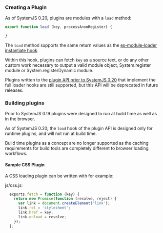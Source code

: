 ### Creating a Plugin

As of SystemJS 0.20, plugins are modules with a `load` method:

```javascript
export function load (key, processAnonRegister) {

}
```

The `load` method supports the same return values as the [es-module-loader instantiate hook](https://github.com/ModuleLoader/es-module-loader#instantiate-hook).

Within this hook, plugins can fetch `key` as a source text, or do any other custom work necessary to output a valid module object, System.register module
or System.registerDynamic module.

Plugins written to the [plugin API prior to SystemJS 0.20](https://github.com/systemjs/systemjs/blob/0.19.41/docs/creating-plugins.md) that implement the full loader hooks are still supported, but this API will be deprecated in future releases.

### Building plugins

Prior to SystemJS 0.19 plugins were designed to run at build time as well as in the browser.

As of SystemJS 0.20, the `load` hook of the plugin API is designed only for runtime plugins, and will not run at build time.

Build time plugins as a concept are no longer supported as the caching requirements for build tools are completely different to browser loading workflows.

#### Sample CSS Plugin

A CSS loading plugin can be written with for example:

js/css.js:
```javascript
  exports.fetch = function (key) {
    return new Promise(function (resolve, reject) {
      var link = document.createElement('link');
      link.rel = 'stylesheet';
      link.href = key;
      link.onload = resolve;
    });
  };
```
